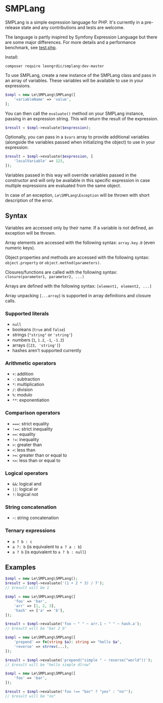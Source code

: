 # SMPLang

SMPLang is a simple expression language for PHP. It's currently in a pre-release state and any contributions and tests are welcome.

The language is partly inspired by Symfony Expression Language but there are some major differences. For more details and a performance benchmark, see [test.php](test.php).

Install:
```
composer require leongrdic/smplang:dev-master
```

To use SMPLang, create a new instance of the SMPLang class and pass in an array of variables. These variables will be available to use in your expressions.

```php
$smpl = new Le\SMPLang\SMPLang([
    'variableName' => 'value',
];
```

You can then call the `evaluate()` method on your SMPLang instance, passing in an expression string. This will return the result of the expression.
```php
$result = $smpl->evaluate($expression);
```

Optionally, you can pass in a `$vars` array to provide additional variables (alongside the variables passed when initializing the object) to use in your expression:
```php
$result = $smpl->evaluate($expression, [
    'localVariable' => 123,
]);
```
Variables passed in this way will override variables passed in the constructor and will only be available in this specific expression in case multiple expressions are evaluated from the same object.


In case of an exception, `Le\SMPLang\Exception` will be thrown with short description of the error.

## Syntax

Variables are accessed only by their name. If a variable is not defined, an exception will be thrown.

Array elements are accessed with the following syntax: `array.key.0` (even numeric keys).

Object properties and methods are accessed with the following syntax: `object.property` or `object.method(parameters)`.

Closures/functions are called with the following syntax: `closure(parameter1, parameter2, ...)`

Arrays are defined with the following syntax: `[element1, element2, ...]`

Array unpacking (`...array`) is supported in array definitions and closure calls.

### Supported literals
- `null`
- booleans (`true` and `false`)
- strings (`"string"` or `'string'`)
- numbers (`1`, `1.2`, `-1`, `-1.2`)
- arrays (`[23, 'string']`)
- hashes aren't supported currently

### Arithmetic operators
- `+`: addition
- `-`: subtraction
- `*`: multiplication
- `/`: division
- `%`: modulo
- `**`: exponentiation

### Comparison operators
- `===`: strict equality
- `!==`: strict inequality
- `==`: equality
- `!=`: inequality
- `>`: greater than
- `<`: less than
- `>=`: greater than or equal to
- `<=`: less than or equal to

### Logical operators
- `&&`: logical and
- `||`: logical or
- `!`: logical not

### String concatenation
- `~`: string concatenation

### Ternary expressions
- `a ? b : c` 
- `a ?: b` (is equivalent to `a ? a : b`)
- `a ? b` (is equivalent to `a ? b : null`)


## Examples

```php
$smpl = new Le\SMPLang\SMPLang();
$result = $smpl->evaluate('(1 + 2 * 3) / 7');
// $result will be 1
```

```php
$smpl = new Le\SMPLang\SMPLang([
    'foo' => 'bar',
    'arr' => [1, 2, 3],
    'hash' => ['a' => 'b'],
]);

$result = $smpl->evaluate('foo ~ " " ~ arr.1 ~ " " ~ hash.a');
// $result will be "bar 2 b"
```

```php
$smpl = new Le\SMPLang\SMPLang([
    'prepend' => fn(string $a): string => "hello $a",
    'reverse' => strrev(...),
]);

$result = $smpl->evaluate('prepend("simple " ~ reverse("world"))');
// $result will be "hello simple dlrow"
```

```php
$smpl = new Le\SMPLang\SMPLang([
    'foo' => 'bar',
]);

$result = $smpl->evaluate('foo !== "bar" ? "yes" : "no"');
// $result will be "no"
```
